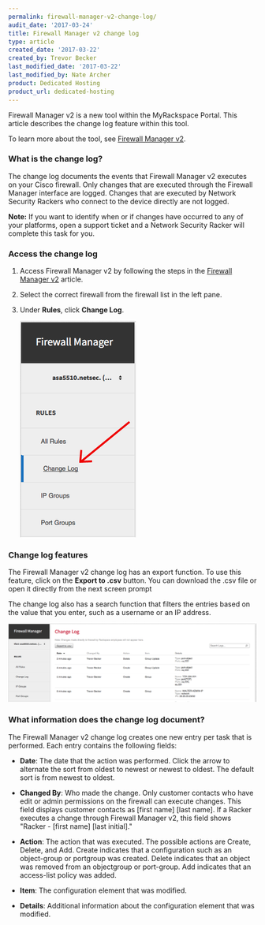 ```yaml
---
permalink: firewall-manager-v2-change-log/
audit_date: '2017-03-24'
title: Firewall Manager v2 change log
type: article
created_date: '2017-03-22'
created_by: Trevor Becker
last_modified_date: '2017-03-22'
last_modified_by: Nate Archer
product: Dedicated Hosting
product_url: dedicated-hosting
---
```


Firewall Manager v2 is a new tool within the MyRackspace Portal. This article describes the change log feature within this tool.

To learn more about the tool, see [Firewall Manager v2](/support/how-to/firewall-manager-v2).

### What is the change log?

The change log documents the events that Firewall Manager v2 executes on your Cisco firewall. Only changes that are executed through the Firewall Manager interface are logged. Changes that are executed by Network Security Rackers who connect to the device directly are not logged.

**Note:** If you want to identify when or if changes have occurred to any of your platforms, open a support ticket and a Network Security Racker will complete this task for you.

### Access the change log

1. Access Firewall Manager v2 by following the steps in the [Firewall Manager v2](https://support.rackspace.com/support/how-to/firewall-manager-v2) article.

2. Select the correct firewall from the firewall list in the left pane.

3. Under **Rules**, click **Change Log**.

    <img src="change-log.png" />


### Change log features

The Firewall Manager v2 change log has an export function. To use this feature, click on the **Export to .csv** button. You can download the .csv file or open it directly from the next screen prompt

The change log also has a search function that filters the entries based on the value that you enter, such as a username or an IP address.

<img src="example-change-log.png" />

### What information does the change log document?

The Firewall Manager v2 change log creates one new entry per task that is performed. Each entry contains the following fields:

- **Date**:  The date that the action was performed. Click the arrow to alternate the sort from oldest to newest or newest to oldest. The default sort is from newest to oldest.

- **Changed By**:  Who made the change. Only customer contacts who have edit or admin permissions on the firewall can execute changes. This field displays customer contacts as [first name] [last name]. If a Racker executes a change through Firewall Manager v2, this field shows "Racker - [first name] [last initial]."

- **Action**: The action that was executed. The possible actions are Create, Delete, and Add. Create indicates that a configuration such as an object-group or portgroup was created. Delete indicates that an object was removed from an objectgroup or port-group. Add indicates that an access-list policy was added.

- **Item**: The configuration element that was modified.

- **Details**: Additional information about the configuration element that was modified.
